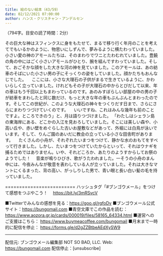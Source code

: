 ```yaml
---
title: 絵のない絵本（43/59）
date: 02/12/2021 07:00:00
author: ハンス・クリスチャン・アンデルセン
---
```


（794字。目安の読了時間：2分）

その巨大な神はスフィンクスに身をもたせて、まるで移り行く年月のことを考えてでもいるかのように、物思いにしずんで、夢みるように横たわっていました。小さい愛の神のアモールたちは、そのまわりでワニとたわむれていました。豊饒の角の中にはごく小さいアモールがひとり、腕を組んですわっていました。そして、おごそかな顔をした大きな河の神を見ていました。このアモールは、あの紡車のそばにいた小さい男の子にそっくりの姿をしていました。顔かたちもおんなじでした。 　ここには、小さな大理石の子供がまるで生きているように、かわいらしく立っていました。けれどもその子が大理石の中からとびだして以来、年の車はもう千回以上もまわっているのです。あのみすぼらしい部屋の中の男の子が紡車をまわしたと同じ数だけ、もっと大きな年の車もぶんぶんとまわったのです。そしてこの世紀が、このような大理石の神々をつくりだす日まで、さらにさらにまわりつづけていくのです。 　いいですね、これはみんな幾年も前のことですよ。ところできのう」と、月は語りつづけました。 「わたしはシェラン島の東海岸にある、どこかの入江を見おろしていました。そこには美しい森や、小高い丘や、赤い壁をめぐらした古いお屋敷などがあって、外堀には白鳥が泳いでいます。そして、りんご園のあいだに教会の立っている小さな田舎町があります。 　たくさんの小舟が、それぞれたいまつをつけて、静かな水のおもてをすべって行きました。しかし、たいまつをつけていたからといって、それはウナギを捕るためではありません。いや、それどころか、あたりのようすからしてお祭のようでした！ 　音楽が鳴りひびき、歌がうたわれました。一そうの小舟のまん中には、今夜みんなが敬意を表わしている人が立っていました。それは大きなマントにくるまった、背の高い、がっしりした男で、青い眼と長い白い髪の毛を持っていました。

=========================
ハッシュタグ「#ブンゴウメール」をつけて感想をつぶやこう！　
https://bit.ly/3mRSvcV

■Twitterでみんなの感想を見る：https://goo.gl/rgfoDv
■ブンゴウメール公式サイト：https://bungomail.com
■青空文庫でこの作品を読む：https://www.aozora.gr.jp/cards/000019/files/58165_64334.html
■運営へのご支援はこちら： https://www.buymeacoffee.com/bungomail
■月末まで一時的に配信を停止： https://forms.gle/d2gZZBtbeAEdXySW9

-------
配信元: ブンゴウメール編集部
NOT SO BAD, LLC.
Web: https://bungomail.com
配信停止：[unsubscribe]

